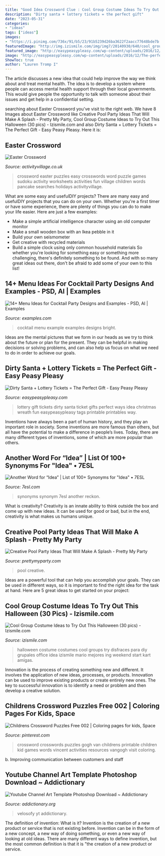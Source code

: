 ```yaml
---
title: "Good Idea Crossword Clue : Cool Group Costume Ideas To Try Out This Halloween (30 Pics)"
description: "Dirty santa + lottery tickets = the perfect gift"
date: "2023-05-31"
categories:
- "ideas"
tags: ["ideas"]
images:
- "https://i.pinimg.com/736x/91/b5/23/91b5239d26ba3622f2aacc77648bde7b.jpg"
featuredImage: "http://img.izismile.com/img/img7/20140930/640/cool_group_costume_ideas_to_try_out_this_halloween_640_17.jpg"
featured_image: "http://easypeasypleasy.com/wp-content/uploads/2016/12/The-perfect-20-Dirty-Santa-Gift-Idea-with-free-printable-gift-tags.-Many-more-fun-ways-to-use-lottery-tickets-as-Dirty-Santa-Gifts..jpg"
image: "http://easypeasypleasy.com/wp-content/uploads/2016/12/The-perfect-20-Dirty-Santa-Gift-Idea-with-free-printable-gift-tags.-Many-more-fun-ways-to-use-lottery-tickets-as-Dirty-Santa-Gifts..jpg"
ShowToc: true
author: "Lauren Tromp I"
---
```



The article discusses a new idea that could help improve the way we think about and treat mental health. The idea is to develop a system where people can access mental health support through their local governments. This would give people the opportunity to talk with someone about their issues and get help in a confidential setting.

	

		
searching about Easter Crossword you've visit to the right web. We have 8 Images about Easter Crossword like Creative Pool Party Ideas That Will Make A Splash - Pretty My Party, Cool Group Costume Ideas to Try Out This Halloween (30 pics) - Izismile.com and also Dirty Santa + Lottery Tickets = The Perfect Gift - Easy Peasy Pleasy. Here it is:
		
    
## Easter Crossword

<img loading=lazy src="https://www.activityvillage.co.uk/sites/default/files/styles/medium/public/images/easter_crossword_easy_460.jpg?itok=o9b0-Cdn" onerror="this.onerror=null;this.src='https://tse1.mm.bing.net/th?id=OIP._GY6QZG92jp-_6LcvtE_TQAAAA&amp;pid=15.1';" alt="Easter Crossword">

_Source: activityvillage.co.uk_

>crossword easter puzzles easy crosswords word puzzle games sudoku activity worksheets activities fun village children words pancake searches holidays activityvillage. 

	

What are some easy and usefulDIY projects?
There are many easy and usefulDIY projects that you can do on your own. Whether you're a first timer or have some experience, there are plenty of things you can do to make your life easier. Here are just a few examples: 
- Make a simple artificial intelligence character using an old computer monitor 
- Make a small wooden box with an Ikea pebble in it 
- Build your own seismometer 
- Get creative with recycled materials 
- Build a simple clock using only common household materials 
So whether you're looking for something easy or something more challenging, there's definitely something to be found. And with so many great ideas out there, don't be afraid to add some of your own to this list!

    
## 14+ Menu Ideas For Cocktail Party Designs And Examples - PSD, AI | Examples

<img loading=lazy src="https://images.examples.com/wp-content/uploads/2018/05/Bright-Menu-Cocktail-Menu-Example.jpg" onerror="this.onerror=null;this.src='https://tse1.mm.bing.net/th?id=OIP.u9FKimyoq4ENwqPR1mHTUwHaE7&amp;pid=15.1';" alt="14+ Menu Ideas for Cocktail Party Designs and Examples - PSD, AI | Examples">

_Source: examples.com_

>cocktail menu example examples designs bright. 

	

Ideas are the mental pictures that we form in our heads as we try to think about the future or plan for the present. They can be helpful in making decisions or solving problems, and can also help us focus on what we need to do in order to achieve our goals.

    
## Dirty Santa + Lottery Tickets = The Perfect Gift - Easy Peasy Pleasy

<img loading=lazy src="http://easypeasypleasy.com/wp-content/uploads/2016/12/The-perfect-20-Dirty-Santa-Gift-Idea-with-free-printable-gift-tags.-Many-more-fun-ways-to-use-lottery-tickets-as-Dirty-Santa-Gifts..jpg" onerror="this.onerror=null;this.src='https://tse1.mm.bing.net/th?id=OIP.A578HdfoxbIrydI4CkqZ8gHaLE&amp;pid=15.1';" alt="Dirty Santa + Lottery Tickets = The Perfect Gift - Easy Peasy Pleasy">

_Source: easypeasypleasy.com_

>lottery gift tickets dirty santa ticket gifts perfect ways idea christmas wreath fun easypeasypleasy tags printable printables way. 

	

Inventions have always been a part of human history, and they play an important role in society. Some inventions are more famous than others, but all have the potential to make a difference in people’s lives. Today, there are many different types of inventions, some of which are more popular than others.

    
## Another Word For “Idea” | List Of 100+ Synonyms For &quot;Idea&quot; • 7ESL

<img loading=lazy src="https://7esl.com/wp-content/uploads/2019/08/Idea-Synonyms-1200x1200.jpg" onerror="this.onerror=null;this.src='https://tse1.mm.bing.net/th?id=OIP.lbkL6c048Wm6k9fWPxblngHaHa&amp;pid=15.1';" alt="Another Word for “Idea” | List of 100+ Synonyms for &quot;Idea&quot; • 7ESL">

_Source: 7esl.com_

>synonyms synonym 7esl another reckon. 

	

What is creativity?
Creativity is an innate ability to think outside the box and come up with new ideas. It can be used for good or bad, but in the end, creativity is what makes us humans unique.

    
## Creative Pool Party Ideas That Will Make A Splash - Pretty My Party

<img loading=lazy src="https://zolpwsuwoq-flywheel.netdna-ssl.com/wp-content/uploads/2018/05/pool-noodle-candy-pool-party-ideas.jpg" onerror="this.onerror=null;this.src='https://tse2.mm.bing.net/th?id=OIP.hb_e-s8J7rC-mweDCKwEIwHaJ8&amp;pid=15.1';" alt="Creative Pool Party Ideas That Will Make A Splash - Pretty My Party">

_Source: prettymyparty.com_

>pool creative. 

	

Ideas are a powerful tool that can help you accomplish your goals. They can be used in different ways, so it is important to find the right idea for the task at hand. Here are 5 great ideas to get started on your project: 

    
## Cool Group Costume Ideas To Try Out This Halloween (30 Pics) - Izismile.com

<img loading=lazy src="http://img.izismile.com/img/img7/20140930/640/cool_group_costume_ideas_to_try_out_this_halloween_640_17.jpg" onerror="this.onerror=null;this.src='https://tse3.mm.bing.net/th?id=OIP._1lV70krxI_bn0OTqkCf5AHaHa&amp;pid=15.1';" alt="Cool Group Costume Ideas to Try Out This Halloween (30 pics) - Izismile.com">

_Source: izismile.com_

>halloween costume costumes cool groups try disfraces para diy grupales office idea izismile mario mejores ing weekend start kart amigas. 

	

Innovation is the process of creating something new and different. It involves the application of new ideas, processes, or products. Innovation can be used to improve existing products or create entirely new ones. The key to successful innovation is to identify a need or problem and then develop a creative solution.

    
## Childrens Crossword Puzzles Free 002 | Coloring Pages For Kids, Space

<img loading=lazy src="https://i.pinimg.com/736x/91/b5/23/91b5239d26ba3622f2aacc77648bde7b.jpg" onerror="this.onerror=null;this.src='https://tse2.mm.bing.net/th?id=OIP.pBnZjl5sRUpnL7SEgIxf4wHaKw&amp;pid=15.1';" alt="Childrens Crossword Puzzles Free 002 | Coloring pages for kids, Space">

_Source: pinterest.com_

>crossword crosswords puzzles gogh van childrens printable children kid games words vincent activities resources vangogh visit coloring. 

	

b. Improving communication between customers and staff 

    
## Youtube Channel Art Template Photoshop Download ~ Addictionary

<img loading=lazy src="https://www.addictionary.org/g/002-awful-youtube-channel-art-template-photoshop-download-photo-1024_576.jpg" onerror="this.onerror=null;this.src='https://tse3.mm.bing.net/th?id=OIP.bUStQ95r84DSoFQ4JV7ILwHaEK&amp;pid=15.1';" alt="Youtube Channel Art Template Photoshop Download ~ Addictionary">

_Source: addictionary.org_

>velosofy yt addictionary. 

	

The definition of invention: What is it?
Invention is the creation of a new product or service that is not existing before. Invention can be in the form of a new concept, a new way of doing something, or even a new way of looking at old ideas. There are many different ways to define invention, but the most common definition is that it is "the creation of a new product or service.

